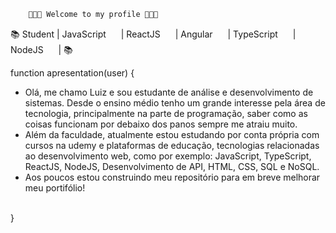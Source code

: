         👨🏼‍💻 Welcome to my profile 👨🏼‍💻

 📚 Student | JavaScript <img src="https://cdn.jsdelivr.net/gh/devicons/devicon/icons/javascript/javascript-original.svg" width="16" height="16"/>
           | ReactJS <img src="https://cdn.jsdelivr.net/gh/devicons/devicon/icons/react/react-original.svg" width="16" height="16" styled="margin-top: 10px"/> 
           | Angular <img src="https://cdn.jsdelivr.net/gh/devicons/devicon/icons/angularjs/angularjs-original.svg" width="16" height="16" />
           | TypeScript <img src="https://cdn.jsdelivr.net/gh/devicons/devicon/icons/typescript/typescript-original.svg" width="16" height="16" />
           | NodeJS <img src="https://cdn.jsdelivr.net/gh/devicons/devicon/icons/nodejs/nodejs-original.svg" width="16" height="16" /> 
           | 📚
 
 function apresentation(user) {
 <br>
 - Olá, me chamo Luiz e sou estudante de análise e desenvolvimento de sistemas. Desde o ensino médio tenho um grande interesse pela área de tecnologia, principalmente na parte de programação, saber como as coisas funcionam por debaixo dos panos sempre me atraiu muito. 
 - Além da faculdade, atualmente estou estudando por conta própria com cursos na udemy e plataformas de educação, tecnologias relacionadas ao desenvolvimento web, como por exemplo: JavaScript, TypeScript, ReactJS, NodeJS, Desenvolvimento de API, HTML, CSS, SQL e NoSQL.
 - Aos poucos estou construindo meu repositório para em breve melhorar meu portifólio!
<br>
}
